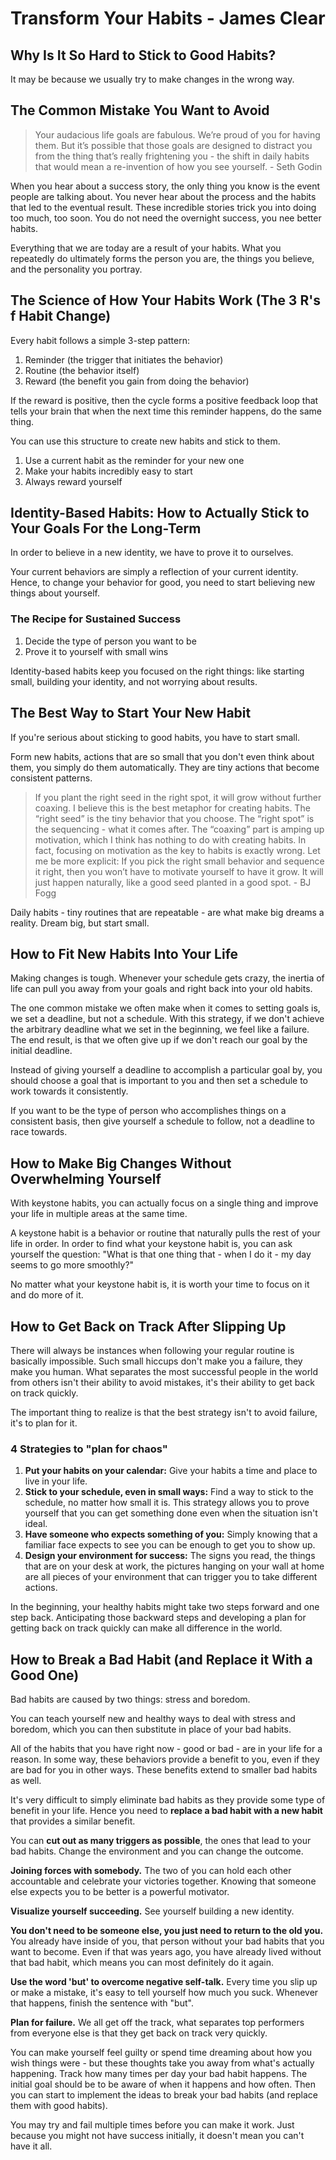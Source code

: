 # Transform Your Habits - James Clear

## Why Is It So Hard to Stick to Good Habits?

It may be because we usually try to make changes in the wrong way.

## The Common Mistake You Want to Avoid

> Your audacious life goals are fabulous. We’re proud of you for having them. But it’s possible that those goals are designed to distract you from the thing that’s really frightening you - the shift in daily habits that would mean a re-invention of how you see yourself. - Seth Godin

When you hear about a success story, the only thing you know is the event people are talking about. You never hear about the process and the habits that led to the eventual result. These incredible stories trick you into doing too much, too soon. You do not need the overnight success, you nee better habits.

Everything that we are today are a result of your habits. What you repeatedly do ultimately forms the person you are, the things you believe, and the personality you portray.

## The Science of How Your Habits Work (The 3 R's f Habit Change)

Every habit follows a simple 3-step pattern:

1. Reminder (the trigger that initiates the behavior)
2. Routine (the behavior itself)
3. Reward (the benefit you gain from doing the behavior)

If the reward is positive, then the cycle forms a positive feedback loop that tells your brain that when the next time this reminder happens, do the same thing.

You can use this structure to create new habits and stick to them.

1. Use a current habit as the reminder for your new one
2. Make your habits incredibly easy to start
3. Always reward yourself

## Identity-Based Habits: How to Actually Stick to Your Goals For the Long-Term

In order to believe in a new identity, we have to prove it to ourselves.

Your current behaviors are simply a reflection of your current identity. Hence, to change your behavior for good, you need to start believing new things about yourself.

### The Recipe for Sustained Success

1. Decide the type of person you want to be
2. Prove it to yourself with small wins

Identity-based habits keep you focused on the right things: like starting small, building your identity, and not worrying about results.

## The Best Way to Start Your New Habit

If you're serious about sticking to good habits, you have to start small.

Form new habits, actions that are so small that you don't even think about them, you simply do them automatically. They are tiny actions that become consistent patterns.

> If you plant the right seed in the right spot, it will grow without further coaxing. I believe this is the best metaphor for creating habits. The “right seed” is the tiny behavior that you choose. The “right spot” is the sequencing - what it comes after. The “coaxing” part is amping up motivation, which I think has nothing to do with creating habits. In fact, focusing on motivation as the key to habits is exactly wrong. Let me be more explicit: If you pick the right small behavior and sequence it right, then you won’t have to motivate yourself to have it grow. It will just happen naturally, like a good seed planted in a good spot. - BJ Fogg

Daily habits - tiny routines that are repeatable - are what make big dreams a reality. Dream big, but start small.

## How to Fit New Habits Into Your Life

Making changes is tough. Whenever your schedule gets crazy, the inertia of life can pull you away from your goals and right back into your old habits.

The one common mistake we often make when it comes to setting goals is, we set a deadline, but not a schedule. With this strategy, if we don't achieve the arbitrary deadline what we set in the beginning, we feel like a failure. The end result, is that we often give up if we don't reach our goal by the initial deadline.

Instead of giving yourself a deadline to accomplish a particular goal by, you should choose a goal that is important to you and then set a schedule to work towards it consistently.

If you want to be the type of person who accomplishes things on a consistent basis, then give yourself a schedule to follow, not a deadline to race towards.

## How to Make Big Changes Without Overwhelming Yourself

With keystone habits, you can actually focus on a single thing and improve your life in multiple areas at the same time.

A keystone habit is a behavior or routine that naturally pulls the rest of your life in order. In order to find what your keystone habit is, you can ask yourself the question: "What is that one thing that - when I do it - my day seems to go more smoothly?"

No matter what your keystone habit is, it is worth your time to focus on it and do more of it.

## How to Get Back on Track After Slipping Up

There will always be instances when following your regular routine is basically impossible. Such small hiccups don't make you a failure, they make you human. What separates the most successful people in the world from others isn't their ability to avoid mistakes, it's their ability to get back on track quickly.

The important thing to realize is that the best strategy isn't to avoid failure, it's to plan for it.

### 4 Strategies to "plan for chaos"

1. **Put your habits on your calendar:** Give your habits a time and place to live in your life.
2. **Stick to your schedule, even in small ways:** Find a way to stick to the schedule, no matter how small it is. This strategy allows you to prove yourself that you can get something done even when the situation isn't ideal.
3. **Have someone who expects something of you:** Simply knowing that a familiar face expects to see you can be enough to get you to show up.
4. **Design your environment for success:** The signs you read, the things that are on your desk at work, the pictures hanging on your wall at home are all pieces of your environment that can trigger you to take different actions.

In the beginning, your healthy habits might take two steps forward and one step back. Anticipating those backward steps and developing a plan for getting back on track quickly can make all difference in the world.

## How to Break a Bad Habit (and Replace it With a Good One)

Bad habits are caused by two things: stress and boredom.

You can teach yourself new and healthy ways to deal with stress and boredom, which you can then substitute in place of your bad habits.

All of the habits that you have right now - good or bad - are in your life for a reason. In some way, these behaviors provide a benefit to you, even if they are bad for you in other ways. These benefits extend to smaller bad habits as well.

It's very difficult to simply eliminate bad habits as they provide some type of benefit in your life. Hence you need to  **replace a bad habit with a new habit** that provides a similar benefit.

You can **cut out as many triggers as possible**, the ones that lead to your bad habits. Change the environment and you can change the outcome.

**Joining forces with somebody.** The two of you can hold each other accountable and celebrate your victories together. Knowing that someone else expects you to be better is a powerful motivator.

**Visualize yourself succeeding.** See yourself building a new identity.

**You don't need to be someone else, you just need to return to the old you.** You already have inside of you, that person without your bad habits that you want to become. Even if that was years ago, you have already lived without that bad habit, which means you can most definitely do it again.

**Use the word 'but' to overcome negative self-talk.** Every time you slip up or make a mistake, it's easy to tell yourself how much you suck. Whenever that happens, finish the sentence with "but".

**Plan for failure.** We all get off the track, what separates top performers from everyone else is that they get back on track very quickly.

You can make yourself feel guilty or spend time dreaming about how you wish things were - but these thoughts take you away from what's actually happening. Track how many times per day your bad habit happens. The initial goal should be to be aware of when it happens and how often. Then you can start to implement the ideas to break your bad habits (and replace them with good habits).

You may try and fail multiple times before you can make it work. Just because you might not have success initially, it doesn't mean you can't have it all.
